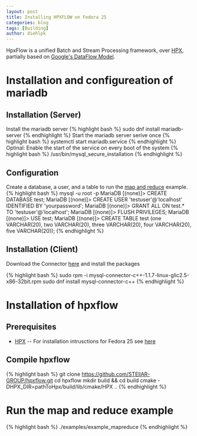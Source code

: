 ```yaml
---
layout: post
title: Installing HPXFLOW on Fedora 25
categories: blog
tags: [Building]
author: diehlpk
---
```

HpxFlow is a unified Batch and Stream Processing framework, over [HPX](https://github.com/STEllAR-GROUP/hpx), partially based on [Google's DataFlow Model](http://www.vldb.org/pvldb/vol8/p1792-Akidau.pdf).


# Installation and configureation of mariadb

## Installation (Server)
Install the mariadb server
{% highlight bash  %}
sudo dnf install mariadb-server 
{% endhighlight %}
Start the mariadb server serive once
{% highlight bash  %}
systemctl start mariadb.service
{% endhighlight %}
Optinal: Enable the start of the service on every boot of the system
{% highlight bash  %}
/usr/bin/mysql_secure_installation
{% endhighlight %}

## Configuration
Create a database, a user, and a table to run the [map and reduce](https://github.com/STEllAR-GROUP/hpxflow/tree/master/examples/mapreduce.cpp) example. 
{% highlight bash  %}
mysql -u root -p
MariaDB [(none)]> CREATE DATABASE test;
MariaDB [(none)]> CREATE USER 'testuser'@'localhost' IDENTIFIED BY 'yourpassword';
MariaDB [(none)]> GRANT ALL ON test.* TO 'testuser'@'localhost';
MariaDB [(none)]> FLUSH PRIVILEGES;
MariaDB [(none)]> USE test;
MariaDB [(none)]> CREATE TABLE test (one VARCHAR(20), two VARCHAR(20), three VARCHAR(20), four VARCHAR(20), five VARCHAR(20));
{% endhighlight %}

## Installation (Client)

Download the Connector [here](http://dev.mysql.com/downloads/connector/cpp/) and install the packages

{% highlight bash  %}
sudo rpm -i mysql-connector-c++-1.1.7-linux-glic2.5-x86-32bit.rpm
sudo dnf install mysql-connector-c++
{% endhighlight %}

# Installation of hpxflow

## Prerequisites

* [HPX](https://github.com/STEllAR-GROUP/hpx) -- For installation intrusctions for Fedora 25 see [here](http://diehlpk.github.io/2015/08/04/hpx-fedora.html) 

## Compile hpxflow

{% highlight bash  %}
git clone https://github.com/STEllAR-GROUP/hpxflow.git
cd hpxflow
mkdir build && cd build
cmake -DHPX_DIR=pathToHpx/build/lib/cmake/HPX ..
{% endhighlight %}

# Run the map and reduce example

{% highlight bash  %}
./examples/example_mapreduce
{% endhighlight %}
